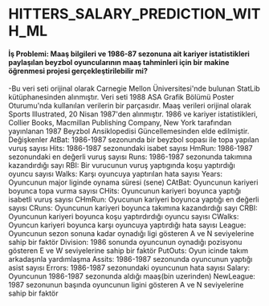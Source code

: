 # HITTERS_SALARY_PREDICTION_WITH_ML
#### İş Problemi: Maaş bilgileri ve 1986-87 sezonuna ait kariyer istatistikleri paylaşılan beyzbol oyuncularının maaş tahminleri için bir makine öğrenmesi projesi gerçekleştirilebilir mi?
-Bu veri seti orijinal olarak Carnegie Mellon Üniversitesi'nde bulunan StatLib kütüphanesinden alınmıştır.
Veri seti 1988 ASA Grafik Bölümü Poster Oturumu'nda kullanılan verilerin bir parçasıdır.
Maaş verileri orijinal olarak Sports Illustrated, 20 Nisan 1987'den alınmıştır.
1986 ve kariyer istatistikleri, Collier Books, Macmillan Publishing Company, New York tarafından yayınlanan
1987 Beyzbol Ansiklopedisi Güncellemesinden elde edilmiştir.
Değişkenler
AtBat: 1986-1987 sezonunda bir beyzbol sopası ile topa yapılan vuruş sayısı
Hits: 1986-1987 sezonundaki isabet sayısı
HmRun: 1986-1987 sezonundaki en değerli vuruş sayısı
Runs: 1986-1987 sezonunda takımına kazandırdığı sayı
RBI: Bir vurucunun vuruş yaptıgında koşu yaptırdığı oyuncu sayısı
Walks: Karşı oyuncuya yaptırılan hata sayısı
Years: Oyuncunun major liginde oynama süresi (sene)
CAtBat: Oyuncunun kariyeri boyunca topa vurma sayısı
CHits: Oyuncunun kariyeri boyunca yaptığı isabetli vuruş sayısı
CHmRun: Oyucunun kariyeri boyunca yaptığı en değerli sayısı
CRuns: Oyuncunun kariyeri boyunca takımına kazandırdığı sayı
CRBI: Oyuncunun kariyeri boyunca koşu yaptırdırdığı oyuncu sayısı
CWalks: Oyuncun kariyeri boyunca karşı oyuncuya yaptırdığı hata sayısı
League: Oyuncunun sezon sonuna kadar oynadığı ligi gösteren A ve N seviyelerine sahip bir faktör
Division: 1986 sonunda oyuncunun oynadığı pozisyonu gösteren E ve W seviyelerine sahip bir faktör
PutOuts: Oyun icinde takım arkadaşınla yardımlaşma
Assits: 1986-1987 sezonunda oyuncunun yaptığı asist sayısı
Errors: 1986-1987 sezonundaki oyuncunun hata sayısı
Salary: Oyuncunun 1986-1987 sezonunda aldığı maaş(bin uzerinden)
NewLeague: 1987 sezonunun başında oyuncunun ligini gösteren A ve N seviyelerine sahip bir faktör
